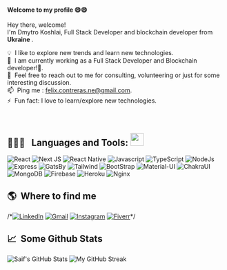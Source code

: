 
#### Welcome to my profile 😄😄

<p aligh="left">
  <p>Hey there, welcome!</br>
  I'm Dmytro Koshlai, Full Stack Developer and blockchain developer from  <b>Ukraine </b>.</p>
  	
  💡 &nbsp;I like to explore new trends and learn new technologies.\
  🚧 &nbsp;I am currently working as a Full Stack Developer and Blockchain developer!👀.\
  💬 &nbsp;Feel free to reach out to me for consulting, volunteering or just for some interesting discussion.\
  📫 &nbsp;Ping me : felix.contreras.ne@gmail.com.\
  ⚡ &nbsp;Fun fact: I love to learn/explore new technologies.
  
</p>
<br>



<h2>👨🏻‍💻 &nbsp; Languages and Tools: <img src="https://media.giphy.com/media/WUlplcMpOCEmTGBtBW/giphy.gif" width="30"></h2>
<p>
  <img alt="React" src="https://img.shields.io/badge/-React-45b8d8?style=for-the-badge&logo=react&logoColor=white" />
  <img alt="Next JS" src="https://img.shields.io/badge/nextjs-%23000000.svg?style=for-the-badge&logo=next.js&logoColor=white"/>
  <img alt="React Native" src="https://img.shields.io/badge/React_Native-20232A?style=for-the-badge&logo=react&logoColor=61DAFB" />
  <img alt="Javascript" src="https://img.shields.io/badge/-JavaScript-F7DF1E?style=for-the-badge&logo=javascript&logoColor=black" />
  <img alt="TypeScript" src="https://img.shields.io/badge/TypeScript-007ACC?style=for-the-badge&logo=typescript&logoColor=white" />
  <img alt="NodeJs" src="https://img.shields.io/badge/Node.js-43853D?style=for-the-badge&logo=node.js&logoColor=white" />
  <img alt="Express" src="https://img.shields.io/badge/Express.js-404D59?style=for-the-badge" />
  <img alt="GatsBy" src="https://img.shields.io/badge/Gatsby-663399?style=for-the-badge&logo=gatsby&logoColor=white" />
  <img alt="Tailwind" src="https://img.shields.io/badge/Tailwind_CSS-38B2AC?style=for-the-badge&logo=tailwind-css&logoColor=white" />
  <img alt="BootStrap" src="https://img.shields.io/badge/Bootstrap-563D7C?style=for-the-badge&logo=bootstrap&logoColor=white" />
  <img alt="Material-UI" src="https://img.shields.io/badge/Material--UI-0081CB?style=for-the-badge&logo=material-ui&logoColor=white" />
  <img alt="ChakraUI" src="https://img.shields.io/badge/Chakra--UI-319795?style=for-the-badge&logo=chakra-ui&logoColor=white"/>
  <img alt="MongoDB" src="https://img.shields.io/badge/MongoDB-4EA94B?style=for-the-badge&logo=mongodb&logoColor=white" />
  <img alt="Firebase" src="https://img.shields.io/badge/-Firebase-ffca28?style=for-the-badge&logo=firebase&logoColor=white" />
  <img alt="Heroku" src="https://img.shields.io/badge/Heroku-430098?style=for-the-badge&logo=heroku&logoColor=white" /> 
  <img alt="Nginx" src="https://img.shields.io/badge/Nginx-009639?style=for-the-badge&logo=nginx&logoColor=white"/>
  	
</p>

<h2>🌎 &nbsp;Where to find me</h2>
<p>
  /*<a href="https://www.linkedin.com/in/felixcontreras/" target="_blank"><img alt="LinkedIn" src="https://img.shields.io/badge/-Linkedin-%230077B5.svg?&style=for-the-badge&logo=linkedin&logoColor=white" /></a>
  <a href="" target="_blank"><img alt="Gmail" src="https://img.shields.io/badge/-Gmail-EA4335?style=for-the-badge&logo=gmail&logoColor=white" /></a>
  <a href="https://discord.gg/zbUDdkp3" target="_blank"><img alt="Instagram" src="https://img.shields.io/badge/-Discord-E4405F?style=for-the-badge&logo=Discord&logoColor=white" /></a>
   <a href="https://t.me/+F2kQ3t8zV9gzYmQx" target="_blank"><img alt="Fiverr" src="https://img.shields.io/badge/-Telegram-Telegram?style=for-the-badge&logo=Telegram&logoColor=white" /></a>*/
  
  
</p>

<h2>📈 &nbsp;Some Github Stats</h2>
<span align="left">

![Saif's GitHub Stats](https://github-readme-stats.vercel.app/api?username=saifrehman99&show_icons=true&hide_border=true&bg_color=3D3D3D&title_color=00E6FE&icon_color=00E6FE&text_color=FFFFFF)
</span>
<span align="right">
![My GitHub Streak](https://github-readme-streak-stats.herokuapp.com/?user=SaifRehman99&hide_border=true&theme=black-ice&background=3D3D3D&stroke=00E6FE)
</span>
 

